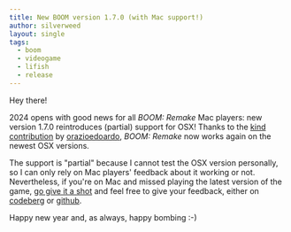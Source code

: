 ```yaml
---
title: New BOOM version 1.7.0 (with Mac support!)
author: silverweed
layout: single
tags:
  - boom  
  - videogame  
  - lifish  
  - release
---
```


Hey there!

2024 opens with good news for all *BOOM: Remake* Mac players: new version 1.7.0 reintroduces (partial) support for OSX!
Thanks to the [kind contribution](https://github.com/silverweed/lifish/pull/20) by [orazioedoardo](https://github.com/orazioedoardo), *BOOM: Remake* now works again on the newest OSX versions.

The support is "partial" because I cannot test the OSX version personally, so I can only rely on Mac players' feedback about it working or not.
Nevertheless, if you're on Mac and missed playing the latest version of the game, [go give it a shot](https://silverweed.github.io/boom) and feel free to give your feedback, either on [codeberg](https://codeberg.org/silverweed/lifish) or [github](https://github.com/silverweed/lifish).

Happy new year and, as always, happy bombing :-)
